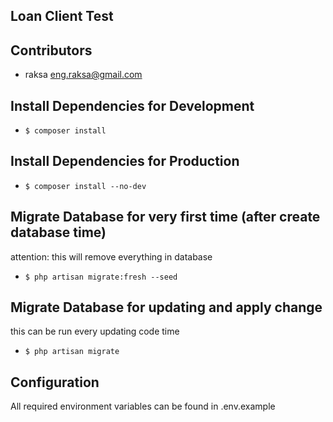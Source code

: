 ## Loan Client Test

## Contributors

* raksa <eng.raksa@gmail.com>

## Install Dependencies for Development
* `$ composer install`

## Install Dependencies for Production
* `$ composer install --no-dev`

## Migrate Database for very first time (after create database time)
attention: this will remove everything in database
* `$ php artisan migrate:fresh --seed`

## Migrate Database for updating and apply change
this can be run every updating code time
* `$ php artisan migrate`

## Configuration

All required environment variables can be found in .env.example
